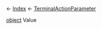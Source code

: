 ← [Index](Api-Index) ← [TerminalActionParameter](Sandbox.ModAPI.Ingame.TerminalActionParameter)

[object](System.Object) Value

